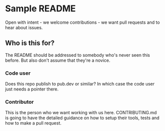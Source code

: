 # Sample README

Open with intent - we welcome contributions - we want pull requests and to hear about issues.

## Who is this for?

The README should be addressed to somebody who's never seen this before.
But also don't assume that they're a novice.

### Code user

Does this repo publish to pub.dev or similar? In which case the code user just needs a pointer there.

### Contributor

This is the person who we want working with us here.
CONTRIBUTING.md is going to have the detailed guidance on how to setup their tools,
tests and how to make a pull request.

